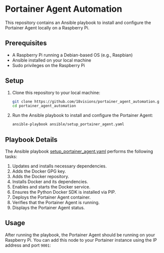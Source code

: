 # Portainer Agent Automation

This repository contains an Ansible playbook to install and configure the Portainer Agent locally on a Raspberry Pi.

## Prerequisites

- A Raspberry Pi running a Debian-based OS (e.g., Raspbian)
- Ansible installed on your local machine
- Sudo privileges on the Raspberry Pi

## Setup

1. Clone this repository to your local machine:

    ```sh
    git clone https://github.com/18visions/portainer_agent_automation.git
    cd portainer_agent_automation
    ```

2. Run the Ansible playbook to install and configure the Portainer Agent:

    ```sh
    ansible-playbook ansible/setup_portainer_agent.yaml
    ```

## Playbook Details

The Ansible playbook [setup_portainer_agent.yaml](https://github.com/18visions/portainer_agent_automation/blob/main/ansible/setup_portainer_agent.yaml) performs the following tasks:

1. Updates and installs necessary dependencies.
2. Adds the Docker GPG key.
3. Adds the Docker repository.
4. Installs Docker and its dependencies.
5. Enables and starts the Docker service.
6. Ensures the Python Docker SDK is installed via PIP.
7. Deploys the Portainer Agent container.
8. Verifies that the Portainer Agent is running.
9. Displays the Portainer Agent status.

## Usage

After running the playbook, the Portainer Agent should be running on your Raspberry Pi. You can add this node to your Portainer instance using the IP address and port `9001`:
